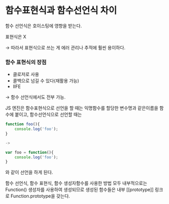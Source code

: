 # 함수표현식과 함수선언식 차이

함수 선언식은 호이스팅에 영향을 받는다.

표현식은 X

→ 따라서 표현식으로 쓰는 게 에러 관리나 추적에 훨씬 용이하다.

### 함수 표현식의 장점

- 클로저로 사용
- 콜백으로 넘길 수 있다(재활용 가능)
- IIFE

→ 함수 선언식에서도 전부 가능.

JS 엔진은 함수표현식으로 선언을 할 때는 익명함수를 할당한 변수명과 같은이름을 함수에 붙이고, 함수선언식으로 선언할 때는

```jsx
function foo(){
	console.log('foo');
}

->

var foo = function(){
	console.log('foo');
}
```

와 같이 선언을 하게 된다.

함수 선언식, 함수 표현식, 함수 생성자함수를 사용한 방법 모두 내부적으로는 Function() 생성자를 사용하여 생성되므로 생성된 함수들은 내부 [[prototype]] 링크로 Function.prototype을 갖는다.